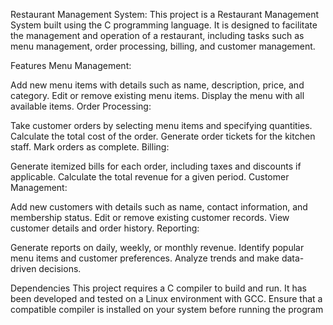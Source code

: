 Restaurant Management System:
This project is a Restaurant Management System built using the C programming language. It is designed to facilitate the management and operation of a restaurant, including tasks such as menu management, order processing, billing, and customer management.

Features
Menu Management:

Add new menu items with details such as name, description, price, and category.
Edit or remove existing menu items.
Display the menu with all available items.
Order Processing:

Take customer orders by selecting menu items and specifying quantities.
Calculate the total cost of the order.
Generate order tickets for the kitchen staff.
Mark orders as complete.
Billing:

Generate itemized bills for each order, including taxes and discounts if applicable.
Calculate the total revenue for a given period.
Customer Management:

Add new customers with details such as name, contact information, and membership status.
Edit or remove existing customer records.
View customer details and order history.
Reporting:

Generate reports on daily, weekly, or monthly revenue.
Identify popular menu items and customer preferences.
Analyze trends and make data-driven decisions.

Dependencies
This project requires a C compiler to build and run. It has been developed and tested on a Linux environment with GCC. Ensure that a compatible compiler is installed on your system before running the program
